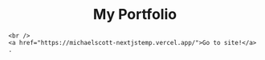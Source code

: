<br />
<p align="center">
  <h1 align="center">My Portfolio</h1>
  <p align="center">
    
    <br />
    <a href="https://michaelscott-nextjstemp.vercel.app/">Go to site!</a>
    .
  </p>
</p>


